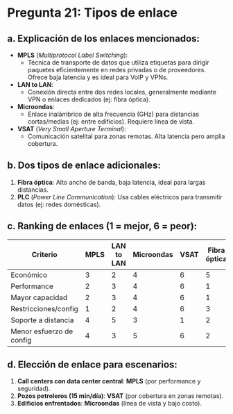 # Pregunta 21: Tipos de enlace

## **a. Explicación de los enlaces mencionados:**  
- **MPLS** (*Multiprotocol Label Switching*):  
  - Técnica de transporte de datos que utiliza etiquetas para dirigir paquetes eficientemente en redes privadas o de proveedores. Ofrece baja latencia y es ideal para VoIP y VPNs.  
- **LAN to LAN**:  
  - Conexión directa entre dos redes locales, generalmente mediante VPN o enlaces dedicados (ej: fibra óptica).  
- **Microondas**:  
  - Enlace inalámbrico de alta frecuencia (GHz) para distancias cortas/medias (ej: entre edificios). Requiere línea de vista.  
- **VSAT** (*Very Small Aperture Terminal*):  
  - Comunicación satelital para zonas remotas. Alta latencia pero amplia cobertura.  

## **b. Dos tipos de enlace adicionales:**  
1. **Fibra óptica**: Alto ancho de banda, baja latencia, ideal para largas distancias.  
2. **PLC** (*Power Line Communication*): Usa cables eléctricos para transmitir datos (ej: redes domésticas).  

## **c. Ranking de enlaces (1 = mejor, 6 = peor):**  

| Criterio               | MPLS | LAN to LAN | Microondas | VSAT | Fibra óptica | PLC |
|------------------------|------|------------|------------|------|--------------|-----|
| Económico              | 3    | 2          | 4          | 6    | 5            | 1   |
| Performance            | 2    | 3          | 4          | 6    | 1            | 5   |
| Mayor capacidad        | 2    | 3          | 4          | 6    | 1            | 5   |
| Restricciones/config   | 1    | 2          | 4          | 6    | 3            | 5   |
| Soporte a distancia    | 4    | 5          | 3          | 1    | 2            | 6   |
| Menor esfuerzo de config | 4  | 3          | 5          | 6    | 2            | 1   |

## **d. Elección de enlace para escenarios:**  
1. **Call centers con data center central**: **MPLS** (por performance y seguridad).  
2. **Pozos petroleros (15 min/día)**: **VSAT** (por cobertura en zonas remotas).  
3. **Edificios enfrentados**: **Microondas** (línea de vista y bajo costo).  